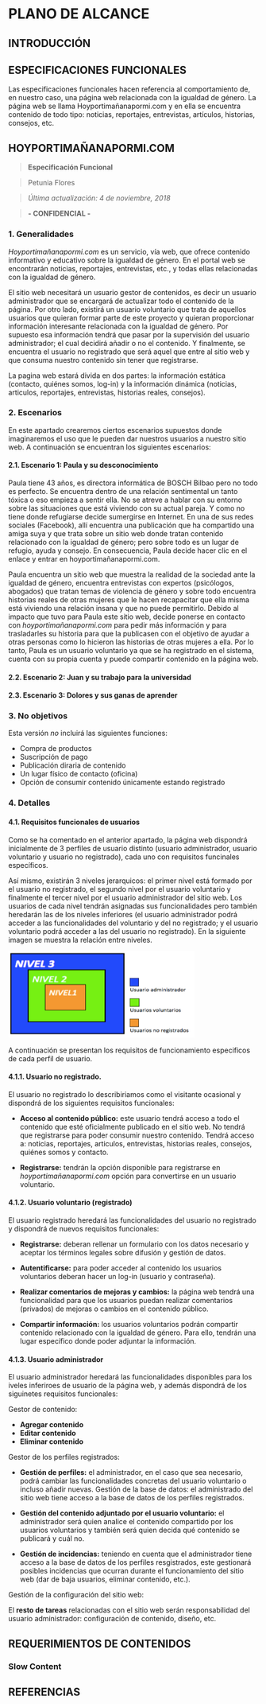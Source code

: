 # PLANO DE ALCANCE

## INTRODUCCIÓN



## ESPECIFICACIONES FUNCIONALES
Las especificaciones funcionales hacen referencia al comportamiento de, en nuestro caso, una página web relacionada con la igualdad de género. La página web se llama Hoyportimañanapormi.com y en ella se encuentra contenido de todo tipo: noticias, reportajes, entrevistas, artículos, historias, consejos, etc.

## HOYPORTIMAÑANAPORMI.COM
> **Especificación Funcional**

> Petunia Flores

> *Última actualización: 4 de noviembre, 2018*
									
> **- CONFIDENCIAL -**

### 1. Generalidades
*Hoyportimañanapormi.com* es un servicio, vía web, que ofrece contenido informativo y educativo sobre la igualdad de género. En el portal web se encontrarán noticias, reportajes, entrevistas, etc., y todas ellas relacionadas con la igualdad de género. 

El sitio web necesitará un usuario gestor de contenidos, es decir un usuario administrador que se encargará de actualizar todo el contenido de la página. Por otro lado, existirá un usuario voluntario que trata de aquellos usuarios que quieran formar parte de este proyecto y quieran proporcionar información interesante relacionada con la igualdad de género. Por supuesto esa información tendrá que pasar por la supervisión del usuario administrador; el cual decidirá añadir o no el contenido. Y finalmente, se encuentra el usuario no registrado que será aquel que entre al sitio web y que consuma nuestro contenido sin tener que registrarse. 

La pagina web estará divida en dos partes: la información estática (contacto, quiénes somos, log-in)  y la información dinámica (noticias, articulos, reportajes, entrevistas, historias reales, consejos).

### 2. Escenarios
En este apartado crearemos ciertos escenarios supuestos donde imaginaremos el uso que le pueden dar nuestros usuarios a nuestro sitio web. A continuación se encuentran los siguientes escenarios:

#### 2.1. Escenario 1: Paula y su desconocimiento
Paula tiene 43 años, es directora informática de BOSCH Bilbao pero no todo es perfecto. Se encuentra dentro de una relación sentimental un tanto tóxica o eso empieza a sentir ella. No se atreve a hablar con su entorno sobre las situaciones que está viviendo con su actual pareja. Y como no tiene donde refugiarse decide sumergirse en Internet. En una de sus redes sociales (Facebook), allí encuentra una publicación que ha compartido una amiga suya y que trata sobre un sitio web donde tratan contenido relacionado con la igualdad de género; pero sobre todo es un lugar de refugio, ayuda y consejo. En consecuencia, Paula decide hacer clic en el enlace y entrar en hoyportimañanapormi.com. 

Paula encuentra un sitio web que muestra la realidad de la sociedad ante la igualdad de género, encuentra entrevistas con expertos (psicólogos, abogados) que tratan temas de violencia de género y sobre todo encuentra historias reales de otras mujeres que le hacen recapacitar que ella misma está viviendo una relación insana y que no puede permitirlo. Debido al impacto que tuvo para Paula este sitio web, decide ponerse en contacto con *hoyportimañanapormi.com* para pedir más información y para trasladarles su historia para que la publicasen con el objetivo de ayudar a otras personas como lo hicieron las historias de otras mujeres a ella. Por lo tanto, Paula es un usuario voluntario ya que se ha registrado en el sistema, cuenta con su propia cuenta y puede compartir contenido en la página web.

#### 2.2. Escenario 2: Juan y su trabajo para la universidad

#### 2.3. Escenario 3: Dolores y sus ganas de aprender

### 3. No objetivos
Esta versión *no* incluirá las siguientes funciones:

* Compra de productos
* Suscripción de pago
* Publicación diraria de contenido
* Un lugar físico de contacto (oficina)
* Opción de consumir contenido únicamente estando registrado

### 4. Detalles
#### 4.1. Requisitos funcionales de usuarios
Como se ha comentado en el anterior apartado, la página web dispondrá inicialmente de 3 perfiles de usuario distinto (usuario administrador, usuario voluntario y usuario no registrado), cada uno con requisitos funcinales específicos.

Así mismo, existirán 3 niveles jerarquicos: el primer nivel está formado por el usuario no registrado, el segundo nivel por el usuario voluntario y finalmente el tercer nivel por el usuario administrador del sitio web. Los usuarios de cada nivel tendrán asignadas sus funcionalidades pero también heredarán las de los niveles inferiores (el usuario administrador podrá acceder a las funcionalidades del voluntario y del no registrado; y el usuario voluntario podrá acceder a las del usuario no registrado). En la siguiente imagen se muestra la relación entre niveles. 

![Niveles de usuarios](/2-alcance/Niveles.png)

A continuación se presentan los requisitos de funcionamiento especificos de cada perfil de usuario.

#### 4.1.1. Usuario no registrado.
El usuario no registrado lo describiriamos como el visitante ocasional y dispondrá de los siguientes requisitos funcionales: 

* **Acceso al contenido público:** este usuario tendrá acceso a todo el contenido que esté oficialmente publicado en el sitio web. No tendrá que registrarse para poder consumir nuestro contenido. Tendrá acceso a: noticias, reportajes, articulos, entrevistas, historias reales, consejos, quiénes somos y contacto.

* **Registrarse:** tendrán la opción disponible para registrarse en *hoyportimañanapormi.com* opción para convertirse en un usuario voluntario. 


#### 4.1.2. Usuario voluntario (registrado)
El usuario registrado heredará las funcionalidades del usuario no registrado y dispondrá de nuevos requisitos funcionales:

* **Registrarse:** deberan rellenar un formulario con los datos necesario y aceptar los términos legales sobre difusión y gestión de datos. 

* **Autentificarse:** para poder acceder al contenido los usuarios voluntarios deberan hacer un log-in (usuario y contraseña).

* **Realizar comentarios de mejoras y cambios:** la página web tendrá una funcionalidad para que los usuarios puedan realizar comentarios (privados) de mejoras o cambios en el contenido público. 

* **Compartir información:** los usuarios voluntarios podrán compartir contenido relacionado con la igualdad de género. Para ello, tendrán una lugar específico donde poder adjuntar la información. 


#### 4.1.3. Usuario administrador
El usuario administrador heredará las funcionalidades disponibles para los iveles inferiroes de usuario de la página web, y además dispondrá de los siguinetes requisitos funcionales:

Gestor de contenido:
* **Agregar contenido**
* **Editar contenido**
* **Eliminar contenido**


Gestor de los perfiles registrados:
* **Gestión de perfiles:** el administrador, en el caso que sea necesario, podrá cambiar las funcionalidades concretas del usuario voluntario o incluso añadir nuevas.
Gestión de la base de datos: el administrado del sitio web tiene acceso a la base de datos de los perfiles registrados. 

* **Gestión del contenido adjuntado por el usuario voluntario:** el administrador será quien analice el contenido compartido por los usuarios voluntarios y también será quien decida qué contenido se publicará y cuál no. 

* **Gestión de incidencias:** teniendo en cuenta que el administrador tiene acceso a la base de datos de los perfiles resgistrados, este gestionará posibles incidencias que ocurran durante el funcionamiento del sitio web (dar de baja usuarios, eliminar contenido, etc.).


Gestión de la configuración del sitio web:

El **resto de tareas** relacionadas con el sitio web serán responsabilidad del usuario administrador: configuración de contenido, diseño, etc. 



## REQUERIMIENTOS DE CONTENIDOS

### Slow Content 



## REFERENCIAS
